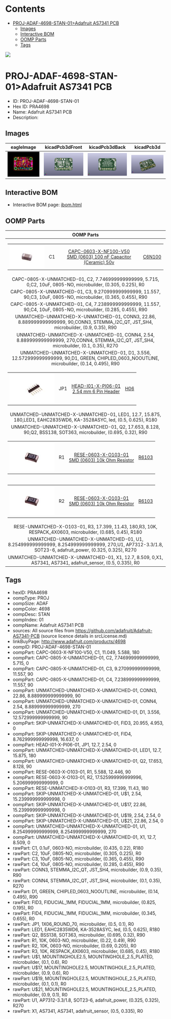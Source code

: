 



Contents
========

* [PROJ-ADAF-4698-STAN-01>Adafruit AS7341 PCB](#proj-adaf-4698-stan-01adafruit-as7341-pcb)
	* [Images](#images)
	* [Interactive BOM](#interactive-bom)
	* [OOMP Parts](#oomp-parts)
	* [Tags](#tags)
  
![][im]
# PROJ-ADAF-4698-STAN-01>Adafruit AS7341 PCB

- ID: PROJ-ADAF-4698-STAN-01
- Hex ID: PRA4698
- Name: Adafruit AS7341 PCB
- Description: 

## Images
  
  

|eagleImage|kicadPcb3dFront|kicadPcb3dBack|kicadPcb3d|
| :---: | :---: | :---: | :---: |
|[![eagleImage](eagleImage_140.png)](eagleImage_600.png)|[![kicadPcb3dFront](kicadPcb3dFront_140.png)](kicadPcb3dFront_600.png)|[![kicadPcb3dBack](kicadPcb3dBack_140.png)](kicadPcb3dBack_600.png)|[![kicadPcb3d](kicadPcb3d_140.png)](kicadPcb3d_600.png)|

## Interactive BOM

- Interactive BOM page: [ibom.html](kicad/bom/ibom.html)

## OOMP Parts
  

|OOMP Parts|
| :---: |
|<table><tr><td>![CAPC-0603-X-NF100-V50](https://raw.githubusercontent.com/oomlout/oomlout_OOMP_parts/main/CAPC-0603-X-NF100-V50/image_140.jpg)</td><td> C1</td><td>[CAPC-0603-X-NF100-V50<br>SMD (0603) 100 nF Capacitor (Ceramic) 50v](https://github.com/oomlout/oomlout_OOMP_parts/tree/main/CAPC-0603-X-NF100-V50/)</td><td>[C6N100](https://github.com/oomlout/oomlout_OOMP_parts/tree/main/CAPC-0603-X-NF100-V50/)</td></tr></table>|
|CAPC-0805-X-UNMATCHED-01, C2, 7.746999999999999, 5.715, 0,C2, 10uF, 0805-NO, microbuilder, (0.305, 0.225), R0|
|CAPC-0805-X-UNMATCHED-01, C3, 9.270999999999999, 11.557, 90,C3, 10uF, 0805-NO, microbuilder, (0.365, 0.455), R90|
|CAPC-0805-X-UNMATCHED-01, C4, 7.238999999999999, 11.557, 90,C4, 10uF, 0805-NO, microbuilder, (0.285, 0.455), R90|
|UNMATCHED-UNMATCHED-X-UNMATCHED-01, CONN3, 22.86, 8.889999999999999, 90,CONN3, STEMMA_I2C_QT, JST_SH4, microbuilder, (0.9, 0.35), R90|
|UNMATCHED-UNMATCHED-X-UNMATCHED-01, CONN4, 2.54, 8.889999999999999, 270,CONN4, STEMMA_I2C_QT, JST_SH4, microbuilder, (0.1, 0.35), R270|
|UNMATCHED-UNMATCHED-X-UNMATCHED-01, D1, 3.556, 12.572999999999999, 90,D1, GREEN, CHIPLED_0603_NOOUTLINE, microbuilder, (0.14, 0.495), R90|
|<table><tr><td>![HEAD-I01-X-PI06-01](https://raw.githubusercontent.com/oomlout/oomlout_OOMP_parts/main/HEAD-I01-X-PI06-01/image_140.jpg)</td><td> JP1</td><td>[HEAD-I01-X-PI06-01<br>2.54 mm 6 Pin Header](https://github.com/oomlout/oomlout_OOMP_parts/tree/main/HEAD-I01-X-PI06-01/)</td><td>[H06](https://github.com/oomlout/oomlout_OOMP_parts/tree/main/HEAD-I01-X-PI06-01/)</td></tr></table>|
|UNMATCHED-UNMATCHED-X-UNMATCHED-01, LED1, 12.7, 15.875, 180,LED1, EAHC2835WD6, KA-3528ASYC, led, (0.5, 0.625), R180|
|UNMATCHED-UNMATCHED-X-UNMATCHED-01, Q2, 17.653, 8.128, 90,Q2, BSS138, SOT363, microbuilder, (0.695, 0.32), R90|
|<table><tr><td>![RESE-0603-X-O103-01](https://raw.githubusercontent.com/oomlout/oomlout_OOMP_parts/main/RESE-0603-X-O103-01/image_140.jpg)</td><td> R1</td><td>[RESE-0603-X-O103-01<br>SMD (0603) 10k Ohm Resistor](https://github.com/oomlout/oomlout_OOMP_parts/tree/main/RESE-0603-X-O103-01/)</td><td>[R6103](https://github.com/oomlout/oomlout_OOMP_parts/tree/main/RESE-0603-X-O103-01/)</td></tr></table>|
|<table><tr><td>![RESE-0603-X-O103-01](https://raw.githubusercontent.com/oomlout/oomlout_OOMP_parts/main/RESE-0603-X-O103-01/image_140.jpg)</td><td> R2</td><td>[RESE-0603-X-O103-01<br>SMD (0603) 10k Ohm Resistor](https://github.com/oomlout/oomlout_OOMP_parts/tree/main/RESE-0603-X-O103-01/)</td><td>[R6103](https://github.com/oomlout/oomlout_OOMP_parts/tree/main/RESE-0603-X-O103-01/)</td></tr></table>|
|RESE-UNMATCHED-X-O103-01, R3, 17.399, 11.43, 180,R3, 10K, RESPACK_4X0603, microbuilder, (0.685, 0.45), R180|
|UNMATCHED-UNMATCHED-X-UNMATCHED-01, U1, 8.254999999999999, 8.254999999999999, 270,U1, AP7312-3.3/1.8, SOT23-6, adafruit_power, (0.325, 0.325), R270|
|UNMATCHED-UNMATCHED-X-UNMATCHED-01, X1, 12.7, 8.509, 0,X1, AS7341, AS7341, adafruit_sensor, (0.5, 0.335), R0|

## Tags

- hexID: PRA4698
- oompType: PROJ
- oompSize: ADAF
- oompColor: 4698
- oompDesc: STAN
- oompIndex: 01
- oompName: Adafruit AS7341 PCB
- sources: All source files from https://github.com/adafruit/Adafruit-AS7341-PCB (source licence details in srcLicense.md)
- linkBuyPage: http://www.adafruit.com/products/4698
- oompID: PROJ-ADAF-4698-STAN-01
- oompPart: CAPC-0603-X-NF100-V50, C1, 11.049, 5.588, 180
- oompPart: CAPC-0805-X-UNMATCHED-01, C2, 7.746999999999999, 5.715, 0
- oompPart: CAPC-0805-X-UNMATCHED-01, C3, 9.270999999999999, 11.557, 90
- oompPart: CAPC-0805-X-UNMATCHED-01, C4, 7.238999999999999, 11.557, 90
- oompPart: UNMATCHED-UNMATCHED-X-UNMATCHED-01, CONN3, 22.86, 8.889999999999999, 90
- oompPart: UNMATCHED-UNMATCHED-X-UNMATCHED-01, CONN4, 2.54, 8.889999999999999, 270
- oompPart: UNMATCHED-UNMATCHED-X-UNMATCHED-01, D1, 3.556, 12.572999999999999, 90
- oompPart: SKIP-UNMATCHED-X-UNMATCHED-01, FID3, 20.955, 4.953, 0
- oompPart: SKIP-UNMATCHED-X-UNMATCHED-01, FID4, 8.762999999999998, 16.637, 0
- oompPart: HEAD-I01-X-PI06-01, JP1, 12.7, 2.54, 0
- oompPart: UNMATCHED-UNMATCHED-X-UNMATCHED-01, LED1, 12.7, 15.875, 180
- oompPart: UNMATCHED-UNMATCHED-X-UNMATCHED-01, Q2, 17.653, 8.128, 90
- oompPart: RESE-0603-X-O103-01, R1, 5.588, 12.446, 90
- oompPart: RESE-0603-X-O103-01, R2, 17.525999999999996, 5.206999999999999, 0
- oompPart: RESE-UNMATCHED-X-O103-01, R3, 17.399, 11.43, 180
- oompPart: SKIP-UNMATCHED-X-UNMATCHED-01, U$1, 2.54, 15.239999999999998, 0
- oompPart: SKIP-UNMATCHED-X-UNMATCHED-01, U$17, 22.86, 15.239999999999998, 0
- oompPart: SKIP-UNMATCHED-X-UNMATCHED-01, U$19, 2.54, 2.54, 0
- oompPart: SKIP-UNMATCHED-X-UNMATCHED-01, U$21, 22.86, 2.54, 0
- oompPart: UNMATCHED-UNMATCHED-X-UNMATCHED-01, U1, 8.254999999999999, 8.254999999999999, 270
- oompPart: UNMATCHED-UNMATCHED-X-UNMATCHED-01, X1, 12.7, 8.509, 0
- rawPart: C1, 0.1uF, 0603-NO, microbuilder, (0.435, 0.22), R180
- rawPart: C2, 10uF, 0805-NO, microbuilder, (0.305, 0.225), R0
- rawPart: C3, 10uF, 0805-NO, microbuilder, (0.365, 0.455), R90
- rawPart: C4, 10uF, 0805-NO, microbuilder, (0.285, 0.455), R90
- rawPart: CONN3, STEMMA_I2C_QT, JST_SH4, microbuilder, (0.9, 0.35), R90
- rawPart: CONN4, STEMMA_I2C_QT, JST_SH4, microbuilder, (0.1, 0.35), R270
- rawPart: D1, GREEN, CHIPLED_0603_NOOUTLINE, microbuilder, (0.14, 0.495), R90
- rawPart: FID3, FIDUCIAL_1MM, FIDUCIAL_1MM, microbuilder, (0.825, 0.195), R0
- rawPart: FID4, FIDUCIAL_1MM, FIDUCIAL_1MM, microbuilder, (0.345, 0.655), R0
- rawPart: JP1, 1X06_ROUND_70, microbuilder, (0.5, 0.1), R0
- rawPart: LED1, EAHC2835WD6, KA-3528ASYC, led, (0.5, 0.625), R180
- rawPart: Q2, BSS138, SOT363, microbuilder, (0.695, 0.32), R90
- rawPart: R1, 10K, 0603-NO, microbuilder, (0.22, 0.49), R90
- rawPart: R2, 10K, 0603-NO, microbuilder, (0.69, 0.205), R0
- rawPart: R3, 10K, RESPACK_4X0603, microbuilder, (0.685, 0.45), R180
- rawPart: U$1, MOUNTINGHOLE2.5, MOUNTINGHOLE_2.5_PLATED, microbuilder, (0.1, 0.6), R0
- rawPart: U$17, MOUNTINGHOLE2.5, MOUNTINGHOLE_2.5_PLATED, microbuilder, (0.9, 0.6), R0
- rawPart: U$19, MOUNTINGHOLE2.5, MOUNTINGHOLE_2.5_PLATED, microbuilder, (0.1, 0.1), R0
- rawPart: U$21, MOUNTINGHOLE2.5, MOUNTINGHOLE_2.5_PLATED, microbuilder, (0.9, 0.1), R0
- rawPart: U1, AP7312-3.3/1.8, SOT23-6, adafruit_power, (0.325, 0.325), R270
- rawPart: X1, AS7341, AS7341, adafruit_sensor, (0.5, 0.335), R0



[im]: kicadPcb3d_450.png
